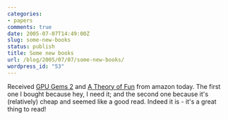 ```yaml
---
categories:
- papers
comments: true
date: 2005-07-07T14:49:00Z
slug: some-new-books
status: publish
title: Some new books
url: /blog/2005/07/07/some-new-books/
wordpress_id: "53"
---
```


Received [GPU Gems 2](http://developer.nvidia.com/object/gpu_gems_2_home.html) and [A Theory of Fun](http://www.theoryoffun.com) from amazon today. The first one I bought because hey, I need it; and the second one because it's (relatively) cheap and seemed like a good read. Indeed it is - it's a great thing to read!

